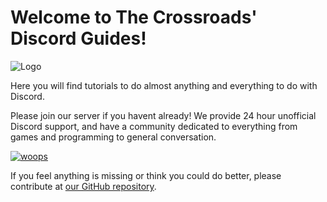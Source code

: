 # Welcome to The Crossroads' Discord Guides!

![Logo](https://my.mixtape.moe/evvdwe.png)


Here you will find tutorials to do almost anything and everything to do with Discord.

Please join our server if you havent already! We provide 24 hour unofficial Discord support, and have a community dedicated to everything from games and programming to general conversation.

[![woops](https://discordapp.com/api/guilds/183720762404896768/widget.png?style=banner2)](https://discord.gg/DmpNMD8)

If you feel anything is missing or think you could do better, please contribute at  [our GitHub repository](https://github.com/TheCrossroads/discord-guides "Discord Guides GitHub repository").
